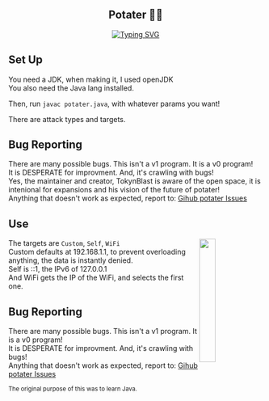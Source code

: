 <!--<img align='center' src='imgs/logo.png'>-->
<h2 align='center'>Potater 🥔🥔</h2>
<p align='center'>
<a href="https://git.io/typing-svg"><img src="https://readme-typing-svg.demolab.com?font=Fira+Code&duration=2500&pause=300&color=F7B715&center=true&width=750&height=80&lines=Network+Stress+Testing;Made+in+Java;v0.2.0;🥔🥔 Potato Message 🥔🥔" alt="Typing SVG" /></a>
</p>


<h2>Set Up</h2>
You need a JDK, when making it, I used openJDK<br>
You also need the Java lang installed.<br>

Then, run `javac potater.java`, with whatever params you want!

There are attack types and targets.

## Bug Reporting
There are many possible bugs. This isn't a v1 program. It is a v0 program!<br>
It is DESPERATE for improvment. And, it's crawling with bugs!<br>
Yes, the maintainer and creator, TokynBlast is aware of the open space, it is intenional for expansions and his vision of the future of potater!<br>
Anything that doesn't work as expected, report to: <a href='https://github.com/TokynBlast/potater/issues'>Gihub potater Issues</a>

## Use
<img align='right' src='imgs/ver/v0.2.0.png' width='25%'>
The targets are <code>Custom</code>, <code>Self</code>, <code>WiFi</code><br>
Custom defaults at 192.168.1.1, to prevent overloading anything, the data is instantly denied.<br>
Self is ::1, the IPv6 of 127.0.0.1<br>
And WiFi gets the IP of the WiFi, and selects the first one.


<h2>Bug Reporting</h2>
There are many possible bugs. This isn't a v1 program. It is a v0 program!<br>
It is DESPERATE for improvment. And, it's crawling with bugs!<br>
Anything that doesn't work as expected, report to: <a href='https://github.com/TokynBlast/potater/issues'>Gihub potater Issues</a>

<sub>The original purpose of this was to learn Java.</sub>
